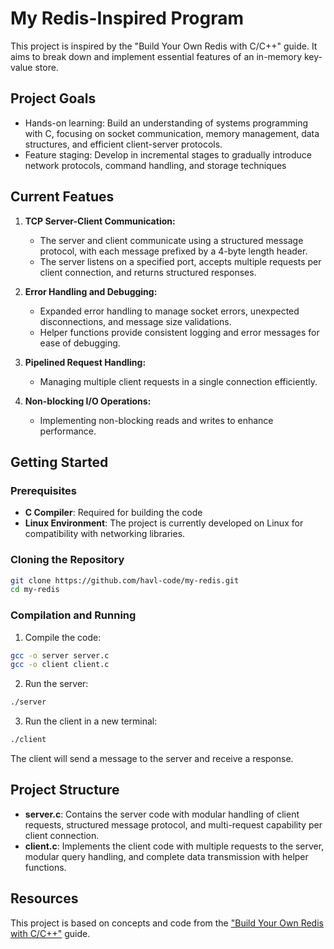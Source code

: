 # My Redis-Inspired Program

This project is inspired by the "Build Your Own Redis with C/C++" guide. It aims to break down and implement essential features of an in-memory key-value store.

## Project Goals
- Hands-on learning: Build an understanding of systems programming with C, focusing on socket communication, memory management, data structures, and efficient client-server protocols.
- Feature staging: Develop in incremental stages to gradually introduce network protocols, command handling, and storage techniques

## Current Featues
1. **TCP Server-Client Communication:**
   - The server and client communicate using a structured message protocol, with each message prefixed by a 4-byte length header.
   - The server listens on a specified port, accepts multiple requests per client connection, and returns structured responses.

2. **Error Handling and Debugging:**
   - Expanded error handling to manage socket errors, unexpected disconnections, and message size validations.
   - Helper functions provide consistent logging and error messages for ease of debugging.

3. **Pipelined Request Handling:**
   - Managing multiple client requests in a single connection efficiently.

4. **Non-blocking I/O Operations:**
   - Implementing non-blocking reads and writes to enhance performance.

## Getting Started
### Prerequisites
- **C Compiler**: Required for building the code
- **Linux Environment**: The project is currently developed on Linux for compatibility with networking libraries.

### Cloning the Repository
```bash
git clone https://github.com/havl-code/my-redis.git
cd my-redis
```

### Compilation and Running
1. Compile the code:
```bash
gcc -o server server.c
gcc -o client client.c
```
2. Run the server:
```bash
./server
```
3. Run the client in a new terminal:
```bash
./client
```
The client will send a message to the server and receive a response.

## Project Structure
- **server.c**: Contains the server code with modular handling of client requests, structured message protocol, and multi-request capability per client connection.
- **client.c**: Implements the client code with multiple requests to the server, modular query handling, and complete data transmission with helper functions.

## Resources
This project is based on concepts and code from the ["Build Your Own Redis with C/C++"](https://build-your-own.org/redis) guide.
